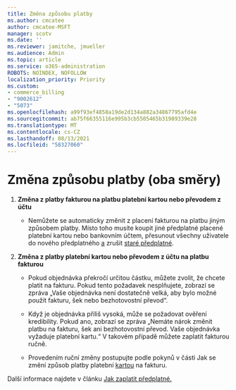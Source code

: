 ```yaml
---
title: Změna způsobu platby
ms.author: cmcatee
author: cmcatee-MSFT
manager: scotv
ms.date: ''
ms.reviewer: jamitche, jmueller
ms.audience: Admin
ms.topic: article
ms.service: o365-administration
ROBOTS: NOINDEX, NOFOLLOW
localization_priority: Priority
ms.custom:
- commerce_billing
- "9002612"
- "5073"
ms.openlocfilehash: a99f93ef4858a19de2d134a882a34867795afd4e
ms.sourcegitcommit: ab75f66355116e995b3cb5505465b31989339e28
ms.translationtype: MT
ms.contentlocale: cs-CZ
ms.lasthandoff: 08/13/2021
ms.locfileid: "58327060"
---
```

# <a name="change-payment-method-fromto"></a>Změna způsobu platby (oba směry)

1. **Změna z platby fakturou na platbu platební kartou nebo převodem z účtu**

    - Nemůžete se automaticky změnit z placení fakturou na platbu jiným způsobem platby. Místo toho musíte koupit jiné předplatné placené platební kartou nebo [](https://docs.microsoft.com/microsoft-365/commerce/subscriptions/move-users-different-subscription)bankovním účtem, přesunout všechny uživatele do nového předplatného [a](https://docs.microsoft.com/microsoft-365/commerce/try-or-buy-microsoft-365#buy-a-different-subscription) zrušit [staré předplatné](https://docs.microsoft.com/microsoft-365/commerce/subscriptions/cancel-your-subscription).

2. **Změna z platby platební kartou nebo převodem z účtu na platbu fakturou**

    - Pokud objednávka překročí určitou částku, můžete zvolit, že chcete platit na fakturu. Pokud tento požadavek nesplňujete, zobrazí se zpráva „Vaše objednávka není dostatečně velká, aby bylo možné použít fakturu, šek nebo bezhotovostní převod“.

    - Když je objednávka příliš vysoká, může se požadovat ověření kredibility. Pokud ano, zobrazí se zpráva „Nemáte nárok změnit platbu na fakturu, šek ani bezhotovostní převod. Vaše objednávka vyžaduje platební kartu.“ V takovém případě můžete zaplatit fakturou ručně.

    - Provedením ruční změny postupujte podle pokynů v části Jak se změní způsob platby platební [kartou](how-do-i-change-from-credit-card-payments-to-invoice.md) na fakturu.

Další informace najdete v článku [Jak zaplatit předplatné.](https://docs.microsoft.com/microsoft-365/commerce/billing-and-payments/pay-for-your-subscription)
